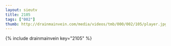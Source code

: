 ```yaml
--- 
layout: sieutv
title: 2105
tags: ["002"]
thumb: http://drainmainvein.com/media/videos/tmb/000/002/105/player.jpg
---
```

{% include drainmainvein key="2105" %} 
